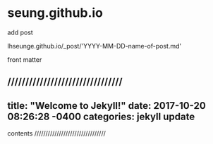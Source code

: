 # seung.github.io

add post

lhseunge.github.io/_post/'YYYY-MM-DD-name-of-post.md'

front matter

////////////////////////////////
---
title: "Welcome to Jekyll!"
date: 2017-10-20 08:26:28 -0400
categories: jekyll update
---
contents
////////////////////////////////
